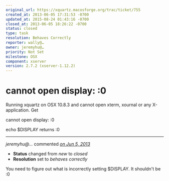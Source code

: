 ```yaml
---
original_url: https://xquartz.macosforge.org/trac/ticket/755
created_at: 2013-06-05 17:31:53 -0700
updated_at: 2015-08-24 01:43:16 -0700
closed_at: 2013-06-05 18:26:22 -0700
status: closed
type: task
resolution: Behaves Correctly
reporter: wally@…
owner: jeremyhu@…
priority: Not Set
milestone: OSX
component: xserver
version: 2.7.2 (xserver-1.12.2)
---
```


cannot open display: :0
=======================


Running xquartz on OSX 10.8.3 and cannot open xterm, xournal or any X-application.
Get

cannot open display: :0

echo $DISPLAY returns :0



---

*jeremyhu@…* commented *[on Jun 5, 2013](https://xquartz.macosforge.org/trac/ticket/755#comment:1 "June 5, 2013 at 6:26 PM PDT")*

-   **Status** changed from *new* to *closed*
-   **Resolution** set to *behaves correctly*

You need to figure out what is incorrectly setting $DISPLAY. It shouldn't be :0



